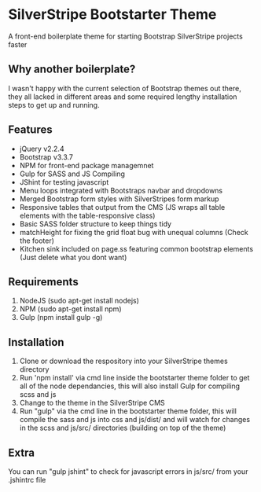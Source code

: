# SilverStripe Bootstarter Theme
A front-end boilerplate theme for starting Bootstrap SilverStripe projects faster

## Why another boilerplate?
I wasn't happy with the current selection of Bootstrap themes out there, they all lacked in different areas and some required lengthy installation steps to get up and running.

## Features
- jQuery v2.2.4
- Bootstrap v3.3.7
- NPM for front-end package managemnet
- Gulp for SASS and JS Compiling
- JShint for testing javascript
- Menu loops integrated with Bootstraps navbar and dropdowns
- Merged Bootstrap form styles with SilverStripes form markup
- Responsive tables that output from the CMS (JS wraps all table elements with the table-responsive class)
- Basic SASS folder structure to keep things tidy
- matchHeight for fixing the grid float bug with unequal columns (Check the footer)
- Kitchen sink included on page.ss featuring common bootstrap elements (Just delete what you dont want)

## Requirements
1. NodeJS (sudo apt-get install nodejs)
2. NPM (sudo apt-get install npm)
2. Gulp (npm install gulp -g)

## Installation
1. Clone or download the respository into your SilverStripe themes directory
2. Run 'npm install' via cmd line inside the bootstarter theme folder to get all of the node dependancies, this will also install Gulp for compiling scss and js
3. Change to the theme in the SilverStripe CMS
4. Run "gulp" via the cmd line in the bootstarter theme folder, this will compile the sass and js into css and js/dist/ and will watch for changes in the scss and js/src/ directories (building on top of the theme)

## Extra
You can run "gulp jshint" to check for javascript errors in js/src/ from your .jshintrc file
